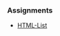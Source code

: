 ### Assignments
* [HTML-List](https://github.com/jinchen-hu/web-development-bootcamp/blob/master/Assignments/1-ListAss.html)
